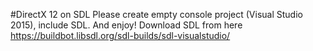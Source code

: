 #DirectX 12 on SDL
Please create empty console project (Visual Studio 2015), include SDL. And enjoy!
Download SDL from here https://buildbot.libsdl.org/sdl-builds/sdl-visualstudio/
